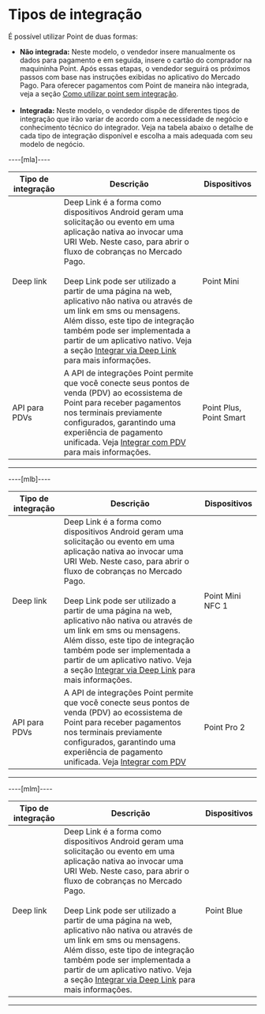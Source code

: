 # Tipos de integração

É possível utilizar Point de duas formas:

* **Não integrada:** Neste modelo, o vendedor insere manualmente os dados para pagamento e em seguida, insere o cartão do comprador na maquininha Point. Após essas etapas, o vendedor seguirá os próximos passos com base nas instruções exibidas no aplicativo do Mercado Pago. Para oferecer pagamentos com Point de maneira não integrada, veja a seção [Como utilizar point sem integração](/developers/pt/docs/mp-point/how-tos/how-to-use-point-without-integration). <br><br>
* **Integrada:** Neste modelo, o vendedor dispõe de diferentes tipos de integração que irão variar de acordo com a necessidade de negócio e conhecimento técnico do integrador. Veja na tabela abaixo o detalhe de cada tipo de integração disponível e escolha a mais adequada com seu modelo de negócio.

----[mla]----

| Tipo de integração  | Descrição  | Dispositivos  |
| --- | --- | --- |
| Deep link  | Deep Link é a forma como dispositivos Android geram uma solicitação ou evento em uma aplicação nativa ao invocar uma URI Web. Neste caso, para abrir o fluxo de cobranças no Mercado Pago. <br><br> Deep Link pode ser utilizado a partir de uma página na web, aplicativo não nativa ou através de um link em sms ou mensagens. Além disso, este tipo de integração também pode ser implementada a partir de um aplicativo nativo. Veja a seção [Integrar via Deep Link](/developers/pt/docs/mp-point/integration-configuration/integrate-mobile-devices/integrate-via-deep-linking) para mais informações.  | Point Mini  |
| API para PDVs  | A API de integrações Point permite que você conecte seus pontos de venda (PDV) ao ecossistema de Point para receber pagamentos nos terminais previamente configurados, garantindo uma experiência de pagamento unificada. Veja [Integrar com PDV](/developers/pt/docs/mp-point/integration-configuration/integrate-with-pdv/introduction) para mais informações. | Point Plus, Point Smart |

------------

----[mlb]----

| Tipo de integração  | Descrição  | Dispositivos  |
| --- | --- | --- |
| Deep link  | Deep Link é a forma como dispositivos Android geram uma solicitação ou evento em uma aplicação nativa ao invocar uma URI Web. Neste caso, para abrir o fluxo de cobranças no Mercado Pago. <br><br> Deep Link pode ser utilizado a partir de uma página na web, aplicativo não nativa ou através de um link em sms ou mensagens. Além disso, este tipo de integração também pode ser implementada a partir de um aplicativo nativo. Veja a seção [Integrar via Deep Link](/developers/pt/docs/mp-point/integration-configuration/integrate-mobile-devices/integrate-via-deep-linking) para mais informações.  | Point Mini NFC 1  |
| API para PDVs  | A API de integrações Point permite que você conecte seus pontos de venda (PDV) ao ecossistema de Point para receber pagamentos nos terminais previamente configurados, garantindo uma experiência de pagamento unificada. Veja [Integrar com PDV](/developers/pt/docs/mp-point/integration-configuration/integrate-with-pdv/introduction) | Point Pro 2 |

------------

----[mlm]----

| Tipo de integração  | Descrição  | Dispositivos  |
| --- | --- | --- |
| Deep link  | Deep Link é a forma como dispositivos Android geram uma solicitação ou evento em uma aplicação nativa ao invocar uma URI Web. Neste caso, para abrir o fluxo de cobranças no Mercado Pago. <br><br> Deep Link pode ser utilizado a partir de uma página na web, aplicativo não nativa ou através de um link em sms ou mensagens. Além disso, este tipo de integração também pode ser implementada a partir de um aplicativo nativo.  Veja a seção [Integrar via Deep Link](/developers/pt/docs/mp-point/integration-configuration/integrate-mobile-devices/integrate-via-deep-linking) para mais informações.  | Point Blue  |

------------